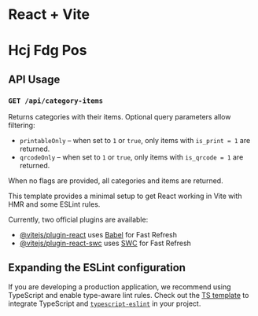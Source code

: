 # React + Vite

# Hcj Fdg Pos

## API Usage

### `GET /api/category-items`

Returns categories with their items. Optional query parameters allow filtering:

- `printableOnly` – when set to `1` or `true`, only items with `is_print = 1` are returned.
- `qrcodeOnly` – when set to `1` or `true`, only items with `is_qrcode = 1` are returned.

When no flags are provided, all categories and items are returned.

This template provides a minimal setup to get React working in Vite with HMR and some ESLint rules.

Currently, two official plugins are available:

- [@vitejs/plugin-react](https://github.com/vitejs/vite-plugin-react/blob/main/packages/plugin-react/README.md) uses [Babel](https://babeljs.io/) for Fast Refresh
- [@vitejs/plugin-react-swc](https://github.com/vitejs/vite-plugin-react-swc) uses [SWC](https://swc.rs/) for Fast Refresh

## Expanding the ESLint configuration

If you are developing a production application, we recommend using TypeScript and enable type-aware lint rules. Check out the [TS template](https://github.com/vitejs/vite/tree/main/packages/create-vite/template-react-ts) to integrate TypeScript and [`typescript-eslint`](https://typescript-eslint.io) in your project.

